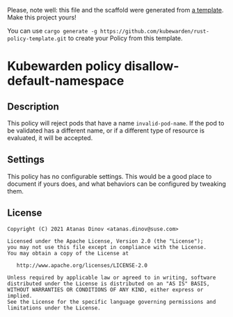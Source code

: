 Please, note well: this file and the scaffold were generated from [a
template](https://github.com/kubewarden/rust-policy-template). Make
this project yours!

You can use `cargo generate -g https://github.com/kubewarden/rust-policy-template.git`
to create your Policy from this template.

# Kubewarden policy disallow-default-namespace

## Description

This policy will reject pods that have a name `invalid-pod-name`. If
the pod to be validated has a different name, or if a different type
of resource is evaluated, it will be accepted.

## Settings

This policy has no configurable settings. This would be a good place
to document if yours does, and what behaviors can be configured by
tweaking them.

## License

```
Copyright (C) 2021 Atanas Dinov <atanas.dinov@suse.com>

Licensed under the Apache License, Version 2.0 (the "License");
you may not use this file except in compliance with the License.
You may obtain a copy of the License at

   http://www.apache.org/licenses/LICENSE-2.0

Unless required by applicable law or agreed to in writing, software
distributed under the License is distributed on an "AS IS" BASIS,
WITHOUT WARRANTIES OR CONDITIONS OF ANY KIND, either express or implied.
See the License for the specific language governing permissions and
limitations under the License.
```
